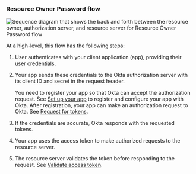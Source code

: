 ### Resource Owner Password flow

<div class="three-quarter">

![Sequence diagram that shows the back and forth between the resource owner, authorization server, and resource server for Resource Owner Password flow](/img/authorization/oauth-password-grant-flow.png)

</div>

<!-- Source for image. Generated using http://www.plantuml.com/plantuml/uml/

@startuml
skinparam monochrome true
actor "Resource Owner (User)" as user
participant "Client" as client
participant "Authorization Server (Okta)" as okta
participant "Resource Server (Your App)" as app

autonumber "<b>#."
user -> client: Authenticates
client -> okta: Access token request to /token
okta -> client: Access token (+optional refresh token) response
client -> app: Request with access token
app -> client: Response
@enduml

-->
At a high-level, this flow has the following steps:

1. User authenticates with your client application (app), providing their user credentials.

2. Your app sends these credentials to the Okta authorization server with its client ID and secret in the request header.

    You need to register your app so that Okta can accept the authorization request. See [Set up your app](#set-up-your-app) to register and configure your app with Okta. After registration, your app can make an authorization request to Okta. See [Request for tokens](#request-for-tokens).

3. If the credentials are accurate, Okta responds with the requested tokens.

4. Your app uses the access token to make authorized requests to the resource server.

5. The resource server validates the token before responding to the request. See [Validate access token](#validate-access-token).
